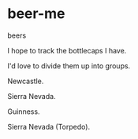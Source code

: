 beer-me
=======

beers

I hope to track the bottlecaps I have.

I'd love to divide them up into groups.

Newcastle.
<p>Sierra Nevada.
<p>Guinness.
<p>Sierra Nevada (Torpedo).
